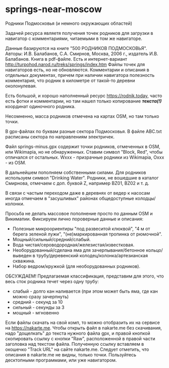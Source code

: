 # springs-near-moscow
Родники Подмосковья (и немного окружающих областей)

Задачей ресурса являетя получения точек родников для загрузки в навигатор с комментариями, читаемыми в том же навигаторе.

Данные базируются на книге "500 РОДНИКОВ ПОДМОСКОВЬЯ". Авторы: И.В. Балабанов, С.А. Смирнов, Москва, 2006 г., издатель И.В. Балабанов. Книга в pdf-файле. Есть и интернет-вариант http://turpohod.narod.ru/treks/springs/index.htm  Файлы точек для навигаторов есть, но не обновляются. Комментарии и описания в отдельных документах, причем при наличии навигатора полезность комментария, что родник в километре от такой-то деревни околонулевая.

Есть большой, и хорошо наполненный ресурс https://rodnik.today, часто есть фотки и комментарии, но там нашел только копирование __*текста(!)*__ координат одиночного родника.

Несомненно, масса родников отмечена на картах OSM, но там только точки.

В gpx-файлах по буквам разные сектора Подмосковья. В файле ABC.txt расписаны сектора по направлениям электричек.

Файл springs-minus.gpx содержит точки родников, отмеченных в OSM, или Wikimapia, но не обнаруженных. Ставим символ "Block, Red", чтобы отличался от остальных. Wxxx - призрачные родники из Wikimapia, Oxxx - из OSM.

В дальнейшем пополняем собственными силами. Для родников используем символ "Drinking Water". Родники, не вошедшие в каталог Смирнова, отмечаем с доп. буквой Z, например BZ01, BZ02 и т. д.

В связи с частым переходом даже в деревнях от ведер к насосам иногда отмечаем в "засушливых" районах общедоступные колодцы/колонки.

Просьба не делать массовое пополнение просто по данным OSM и Викимапии. Фиксируем лично пороверные данные и описания:
* Полезные микроориентиры "под развеситой клюквой", "4 м от берега зеленой лужи", "(не)маркированная тропинка от рюмочной". 
* Мощный/сильный/средний/слабый.
* Вода чистая/сероводородная/железистая/известковая.
* Необорудованный/сделана яма для зачерпывания/бетонное кольцо/выведен в трубу/деревенский колодец/колонка/артезианская скважина.
* Набор ведром/кружкой (для необорудованных родников).

ОБСУЖДАЕМ! Предлагаемая классификация, представим для этого, что весь сток родника течет через одну трубу:
* слабый  - долго кан наливается (при этом может быть яма, где кан можно сразу зачерпнуть)
* средний - секунд за 10
* сильный - секунды за 3
* мощный  - мгновенно

Если файлы скачать на свой комп, то можно отобразить их на сервисе на https://nakarte.me. Чтобы открыть файл в nakarte.me без скачивания, надо "дощелкать" до текста нужного файла gpx, и правой кнопкой скопировать ссылку с кнопки "Raw", расположенной в правой части заголовка над текстом файла.  Полученную ссылку вставляем в окошечко "Track URL" на сайте nakarte.me. Следует отметить, что описания в nakarte.me не видны, только точки. Пользуйтесь десктопными программами, или уже навигатором.












